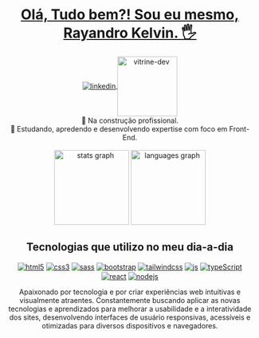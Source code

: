 <div align="center">

<a href="#"><h1> Olá, Tudo bem?! Sou eu mesmo, Rayandro Kelvin. 🖐️</h1></a>

<div style="display: inline-block"> 
<a href="https://www.linkedin.com/in/rayandro-kelvin-almeida-de-alcântara-b7b94427b/">  
<img align="center" alt="linkedin" src="https://img.shields.io/badge/LinkedIn-0077B5?style=for-the-badge&logo=linkedin&logoColor=white">
</a>
<a href="https://cursos.alura.com.br/vitrinedev/rayandro"><img style="width: 120px" align="center" alt="vitrine-dev" src="https://i.imgur.com/2oOZqGZ.png"></a>
</div>
</br>
🔭 Na construção profissional. </br>
🌱 Estudando, apredendo e desenvolvendo expertise com foco em Front-End.
</br></br>

<div align="center">
  <img src="https://github-readme-stats.vercel.app/api?username=raykall&hide_title=false&hide_rank=false&show_icons=true&include_all_commits=true&count_private=true&disable_animations=false&theme=dracula&locale=en&hide_border=false" height="150" alt="stats graph"  />
  <img src="https://github-readme-stats.vercel.app/api/top-langs?username=raykall&locale=en&hide_title=false&layout=compact&card_width=320&langs_count=5&theme=dracula&hide_border=false" height="150" alt="languages graph"  />
</div>


## Tecnologias que utilizo no meu dia-a-dia

<div style="display: inline-block">
  <a href="#"><img align="center" alt="html5" src="https://img.shields.io/badge/HTML5-E34F26?style=for-the-badge&logo=html5&logoColor=white"></a>
  <a href="#"><img align="center" alt="css3" src="https://img.shields.io/badge/CSS3-1572B6?style=for-the-badge&logo=css3&logoColor=white"></a>
  <a href="#"><img align="center" alt="sass" src="https://img.shields.io/badge/SASS-hotpink.svg?style=for-the-badge&logo=SASS&logoColor=white"></a>
  <a href="#"><img align="center" alt="bootstrap" src="https://img.shields.io/badge/bootstrap-%238511FA.svg?style=for-the-badge&logo=bootstrap&logoColor=white"></a>
  <a href="#"><img align="center" alt="tailwindcss" src="https://img.shields.io/badge/tailwindcss-%2338B2AC.svg?style=for-the-badge&logo=tailwind-css&logoColor=white"></a>
  <a href="#"><img align="center" alt="js" src="https://img.shields.io/badge/JavaScript-F7DF1E?style=for-the-badge&logo=javascript&logoColor=black"></a>
  <a href="#"><img align="center" alt="typeScript" src="https://img.shields.io/badge/TypeScript-007ACC?style=for-the-badge&logo=typescript&logoColor=white"></a>
  <a href="#"><img align="center" alt="react" src="https://img.shields.io/badge/React-20232A?style=for-the-badge&logo=react&logoColor=61DAFB"/></a>
  <a href="#"><img align="center" alt="nodejs" src="https://img.shields.io/badge/Node.js-43853D?style=for-the-badge&logo=node.js&logoColor=white"/></a>
</div>

</br>
<p>Apaixonado por tecnologia e por criar experiências web intuitivas e visualmente atraentes. Constantemente buscando aplicar as novas tecnologias e aprendizados para melhorar a usabilidade e a interatividade dos sites, desenvolvendo interfaces de usuário responsivas, acessíveis e otimizadas para diversos dispositivos e navegadores.</p> 
</div>
